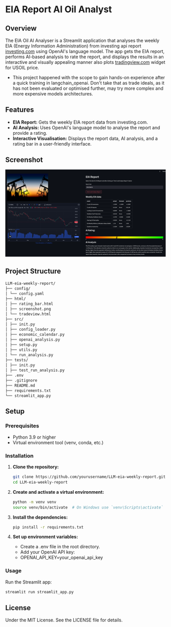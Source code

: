# EIA Report AI Oil Analyst

## Overview
The EIA Oil AI Analyser is a Streamlit application that analyses 
the weekly EIA (Energy Information Administration) from investing api report 
[investing.com](https://www.investing.com/earnings-calendar/) 
using OpenAI's language model. 
The app gets the EIA report, performs AI-based analysis to rate the report, 
and displays the results in an interactive and visually appealing manner 
also plots [tradingview.com](https://www.tradingview.com/) widget for USOIL price. 

- This project happened with the scope to gain hands-on experience after a quick training in langchain_openai.
Don't take that as trade ideals, as it has not been evaluated or optimised further, may try more complex and more expensive models architectures.

## Features
- **EIA Report:** Gets the weekly EIA report data from investing.com.
- **AI Analysis:** Uses OpenAI's language model to analyse the report and provide a rating.
- **Interactive Visualisation:** Displays the report data, AI analysis, and a rating bar in a user-friendly interface.


## Screenshot
![EIA Report AI Analyzer](./html/Screenshot.PNG)

## Project Structure
    
    LLM-eia-weekly-report/
    ├── config/
    │ └── config.yaml
    ├── html/
    │ ├── rating_bar.html
    │ ├── screenshot.png
    │ └── tradeview.html
    ├── src/
    │ ├── init.py
    │ ├── config_loader.py
    │ ├── economic_calendar.py
    │ ├── openai_analysis.py
    │ ├── setup.py
    │ ├── utils.py
    │ └── run_analysis.py
    ├── tests/
    │ ├── init.py
    │ ├── test_run_analysis.py
    ├── .env
    ├── .gitignore
    ├── README.md
    ├── requirements.txt
    └── streamlit_app.py

## Setup

### Prerequisites
- Python 3.9 or higher
- Virtual environment tool (venv, conda, etc.)

### Installation

1. **Clone the repository:**
   ```bash
   git clone https://github.com/yourusername/LLM-eia-weekly-report.git
   cd LLM-eia-weekly-report
   ```
2. **Create and activate a virtual environment:**
   ```bash
   python -m venv venv
   source venv/bin/activate  # On Windows use `venv\Scripts\activate`
   ```
3. **Install the dependencies:**
    ```bash
    pip install -r requirements.txt
   ```
4. **Set up environment variables:**
    
    - Create a .env file in the root directory.
    - Add your OpenAI API key:
    - OPENAI_API_KEY=your_openai_api_key

### Usage
Run the Streamlit app:
   ```bash
  streamlit run streamlit_app.py
   ```

## License
Under the MIT License. See the LICENSE file for details.